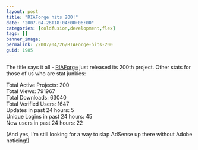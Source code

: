 ```yaml
---
layout: post
title: "RIAForge hits 200!"
date: "2007-04-26T18:04:00+06:00"
categories: [coldfusion,development,flex]
tags: []
banner_image: 
permalink: /2007/04/26/RIAForge-hits-200
guid: 1985
---
```


The title says it all - <a href="http://www.riaforge.org">RIAForge</a> just released its 200th project. Other stats for those of us who are stat junkies:

Total Active Projects: 200<br />
Total Views: 791967<br />
Total Downloads: 63040<br />
Total Verified Users: 1647<br />
Updates in past 24 hours: 5<br />
Unique Logins in past 24 hours: 45<br />
New users in past 24 hours: 22<br />

(And yes, I'm still looking for a way to slap AdSense up there without Adobe noticing!)